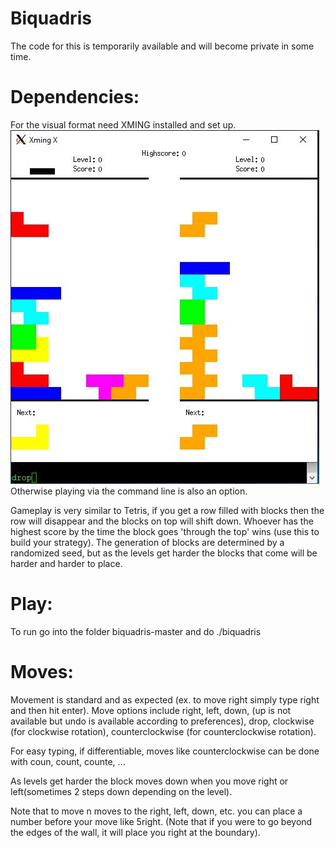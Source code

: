 # Biquadris

The code for this is temporarily available and will become private in some time.

# Dependencies: 
For the visual format need XMING installed and set up.
![Gameplay](biquad.JPG?raw=true "")
Otherwise playing via the command line is also an option.


Gameplay is very similar to Tetris, if you get a row filled with blocks then the row will disappear and the blocks on top will shift down. Whoever has the highest score by the time the block goes 'through the top' wins (use this to build your strategy). The generation of blocks are determined by a randomized seed, but as the levels get harder the blocks that come will be harder and harder to place.

# Play:
To run go into the folder biquadris-master and do ./biquadris

# Moves:
Movement is standard and as expected (ex. to move right simply type right and then hit enter). Move options include right, left, down, (up is not available but undo is available according to preferences), drop, clockwise (for clockwise rotation), counterclockwise (for counterclockwise rotation).
<p> </p>
For easy typing, if differentiable, moves like counterclockwise can be done with coun, count, counte, ...
<p> </p>
As levels get harder the block moves down when you move right or left(sometimes 2 steps down depending on the level). 
<p> </p>
Note that to move n moves to the right, left, down, etc. you can place a number before your move like 5right. (Note that if you were to go beyond the edges of the wall, it will place you right at the boundary).

